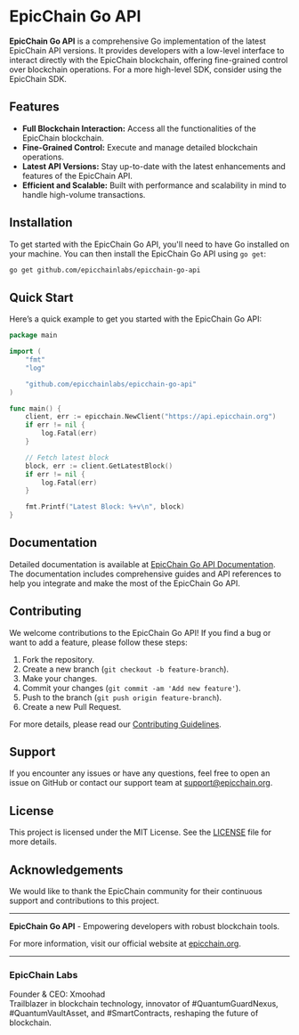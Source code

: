 # EpicChain Go API

**EpicChain Go API** is a comprehensive Go implementation of the latest EpicChain API versions. It provides developers with a low-level interface to interact directly with the EpicChain blockchain, offering fine-grained control over blockchain operations. For a more high-level SDK, consider using the EpicChain SDK.

## Features

- **Full Blockchain Interaction:** Access all the functionalities of the EpicChain blockchain.
- **Fine-Grained Control:** Execute and manage detailed blockchain operations.
- **Latest API Versions:** Stay up-to-date with the latest enhancements and features of the EpicChain API.
- **Efficient and Scalable:** Built with performance and scalability in mind to handle high-volume transactions.

## Installation

To get started with the EpicChain Go API, you'll need to have Go installed on your machine. You can then install the EpicChain Go API using `go get`:

```bash
go get github.com/epicchainlabs/epicchain-go-api
```

## Quick Start

Here’s a quick example to get you started with the EpicChain Go API:

```go
package main

import (
    "fmt"
    "log"

    "github.com/epicchainlabs/epicchain-go-api"
)

func main() {
    client, err := epicchain.NewClient("https://api.epicchain.org")
    if err != nil {
        log.Fatal(err)
    }

    // Fetch latest block
    block, err := client.GetLatestBlock()
    if err != nil {
        log.Fatal(err)
    }

    fmt.Printf("Latest Block: %+v\n", block)
}
```

## Documentation

Detailed documentation is available at [EpicChain Go API Documentation](https://docs.epicchain.org/go-api). The documentation includes comprehensive guides and API references to help you integrate and make the most of the EpicChain Go API.

## Contributing

We welcome contributions to the EpicChain Go API! If you find a bug or want to add a feature, please follow these steps:

1. Fork the repository.
2. Create a new branch (`git checkout -b feature-branch`).
3. Make your changes.
4. Commit your changes (`git commit -am 'Add new feature'`).
5. Push to the branch (`git push origin feature-branch`).
6. Create a new Pull Request.

For more details, please read our [Contributing Guidelines](CONTRIBUTING.md).

## Support

If you encounter any issues or have any questions, feel free to open an issue on GitHub or contact our support team at [support@epicchain.org](mailto:support@epicchain.org).

## License

This project is licensed under the MIT License. See the [LICENSE](LICENSE) file for more details.

## Acknowledgements

We would like to thank the EpicChain community for their continuous support and contributions to this project.

---

**EpicChain Go API** - Empowering developers with robust blockchain tools. 

For more information, visit our official website at [epicchain.org](https://www.epicchain.org).

---

### EpicChain Labs

Founder & CEO: Xmoohad  
Trailblazer in blockchain technology, innovator of #QuantumGuardNexus, #QuantumVaultAsset, and #SmartContracts, reshaping the future of blockchain.
